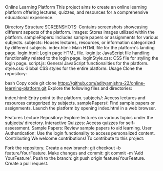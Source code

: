 
Online Learning Platform
This project aims to create an online learning platform offering lectures, quizzes, and resources for a comprehensive educational experience.

Directory Structure
SCREENSHOTS: Contains screenshots showcasing different aspects of the platform.
images: Stores images utilized within the platform.
samplePapers: Includes sample papers or assignments for various subjects.
subjects: Houses lectures, resources, or information categorized by different subjects.
index.html: Main HTML file for the platform's landing page.
login.html: Login page HTML file.
login.js: JavaScript file handling functionality related to the login page.
loginStyle.css: CSS file for styling the login page.
script.js: General JavaScript functionalities for the platform.
style.css: Global CSS styles for the entire platform.
Usage
Clone the repository:

bash
Copy code
git clone https://github.com/adityamishra-22/online-learning-platform.git
Explore the following files and directories:

index.html: Entry point to the platform.
subjects/: Access lectures and resources categorized by subjects.
samplePapers/: Find sample papers or assignments.
Launch the platform by opening index.html in a web browser.

Features
Lecture Repository: Explore lectures on various topics under the subjects/ directory.
Interactive Quizzes: Access quizzes for self-assessment.
Sample Papers: Review sample papers to aid learning.
User Authentication: Use the login functionality to access personalized content.
Contributing
We welcome contributions! To contribute to this project:

Fork the repository.
Create a new branch: git checkout -b feature/YourFeature.
Make changes and commit: git commit -m 'Add YourFeature'.
Push to the branch: git push origin feature/YourFeature.
Create a pull request.
